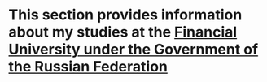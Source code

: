 # This section provides information about my studies at the [Financial University under the Government of the Russian Federation](https://en.fa.ru/)

